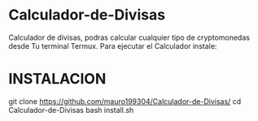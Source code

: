 # Calculador-de-Divisas
Calculador de divisas, podras calcular cualquier tipo de cryptomonedas desde Tu terminal Termux.
Para ejecutar el Calculador instale: 
# INSTALACION
git clone https://github.com/mauro199304/Calculador-de-Divisas/
cd Calculador-de-Divisas
bash install.sh
